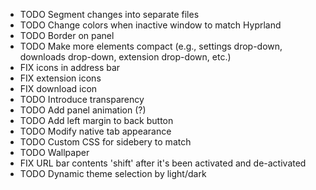 - TODO Segment changes into separate files
- TODO Change colors when inactive window to match Hyprland
- TODO Border on panel
- TODO Make more elements compact (e.g., settings drop-down, downloads drop-down, extension drop-down, etc.)
- FIX icons in address bar
- FIX extension icons
- FIX download icon
- TODO Introduce transparency
- TODO Add panel animation (?)
- TODO Add left margin to back button
- TODO Modify native tab appearance
- TODO Custom CSS for sidebery to match
- TODO Wallpaper
- FIX URL bar contents 'shift' after it's been activated and de-activated
- TODO Dynamic theme selection by light/dark
